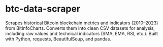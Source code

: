 # btc-data-scraper
 Scrapes historical Bitcoin blockchain metrics and indicators (2010–2023) from BitInfoCharts. Converts them into clean CSV datasets for analysis, including raw values and technical indicators (SMA, EMA, RSI, etc.). Built with Python, requests, BeautifulSoup, and pandas.
